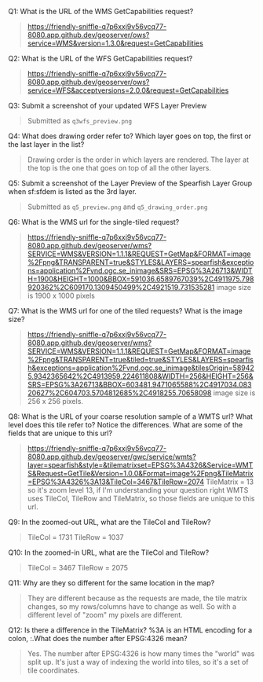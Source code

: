 Q1: What is the URL of the WMS GetCapabilities request?
> https://friendly-sniffle-q7p6xxj9v56vcq77-8080.app.github.dev/geoserver/ows?service=WMS&version=1.3.0&request=GetCapabilities

Q2: What is the URL of the WFS GetCapabilities request?
> https://friendly-sniffle-q7p6xxj9v56vcq77-8080.app.github.dev/geoserver/ows?service=WFS&acceptversions=2.0.0&request=GetCapabilities

Q3: Submit a screenshot of your updated WFS Layer Preview
> Submitted as `q3wfs_preview.png`

Q4: What does drawing order refer to? Which layer goes on top, the first or the last layer in the list?
> Drawing order is the order in which layers are rendered. The layer at the top is the one that goes on top of all the other layers.

Q5: Submit a screenshot of the Layer Preview of the Spearfish Layer Group when sf:sfdem is listed as the 3rd layer.
> Submitted as `q5_preview.png` and `q5_drawing_order.png`

Q6: What is the WMS url for the single-tiled request?
> https://friendly-sniffle-q7p6xxj9v56vcq77-8080.app.github.dev/geoserver/wms?SERVICE=WMS&VERSION=1.1.1&REQUEST=GetMap&FORMAT=image%2Fpng&TRANSPARENT=true&STYLES&LAYERS=spearfish&exceptions=application%2Fvnd.ogc.se_inimage&SRS=EPSG%3A26713&WIDTH=1900&HEIGHT=1000&BBOX=591036.6589767039%2C4911975.798920362%2C609170.1309450499%2C4921519.731535281
> image size is 1900 x 1000 pixels


Q7: What is the WMS url for one of the tiled requests? What is the image size?
> https://friendly-sniffle-q7p6xxj9v56vcq77-8080.app.github.dev/geoserver/wms?SERVICE=WMS&VERSION=1.1.1&REQUEST=GetMap&FORMAT=image%2Fpng&TRANSPARENT=true&tiled=true&STYLES&LAYERS=spearfish&exceptions=application%2Fvnd.ogc.se_inimage&tilesOrigin=589425.9342365642%2C4913959.224611808&WIDTH=256&HEIGHT=256&SRS=EPSG%3A26713&BBOX=603481.9471065588%2C4917034.08320627%2C604703.5704812685%2C4918255.70658098
> image size is 256 x 256 pixels.

Q8: What is the URL of your coarse resolution sample of a WMTS url? What level does this tile refer to? Notice the differences. What are some of the fields that are unique to this url?
> https://friendly-sniffle-q7p6xxj9v56vcq77-8080.app.github.dev/geoserver/gwc/service/wmts?layer=spearfish&style=&tilematrixset=EPSG%3A4326&Service=WMTS&Request=GetTile&Version=1.0.0&Format=image%2Fpng&TileMatrix=EPSG%3A4326%3A13&TileCol=3467&TileRow=2074
> TileMatrix = 13 so it's zoom level 13, if I'm understanding your question right
> WMTS uses TileCol, TileRow and TileMatrix, so those fields are unique to this url. 

Q9: In the zoomed-out URL, what are the TileCol and TileRow?
> TileCol =  1731
> TileRow = 1037

Q10: In the zoomed-in URL, what are the TileCol and TileRow?

> TileCol = 3467
> TileRow = 2075

Q11: Why are they so different for the same location in the map?
> They are different because as the requests are made, the tile matrix changes, so my rows/columns have to change as well. So with a different level of "zoom" my pixels are different.

Q12: Is there a difference in the TileMatrix? %3A is an HTML encoding for a colon, :.What does the number after EPSG:4326 mean?
> Yes.
> The number after EPSG:4326 is how many times the "world" was split up. It's just a way of indexing the world into tiles, so it's a set of tile coordinates.